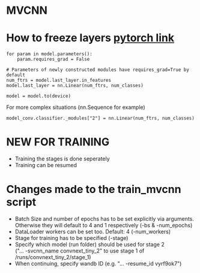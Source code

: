 # MVCNN

# How to freeze layers [pytorch link](https://pytorch.org/tutorials/beginner/transfer_learning_tutorial.html#convnet-as-fixed-feature-extractor)
```
for param in model.parameters():
    param.requires_grad = False

# Parameters of newly constructed modules have requires_grad=True by default
num_ftrs = model.last_layer.in_features
model.last_layer = nn.Linear(num_ftrs, num_classes)

model = model.to(device)
```
For more complex situations (nn.Sequence for example)
```
model_conv.classifier._modules["2"] = nn.Linear(num_ftrs, num_classes)
```

# NEW FOR TRAINING
- Training the stages is done seperately
- Training can be resumed

# Changes made to the train_mvcnn script
- Batch Size and number of epochs has to be set explicitly via arguments.<br>
    Otherwise they will default to 4 and 1 respectively (-bs & -num_epochs)
- DataLoader workers can be set too. Default: 4 (-num_workers)
- Stage for training has to be specified (-stage)
- Specify which model (run folder) should be used for stage 2 <br>
    ("... -svcnn_name convnext_tiny_2" to use stage 1 of /runs/convnext_tiny_2/stage_1)
- When continuing, specify wandb ID (e.g. "... -resume_id vyrf9ok7")
